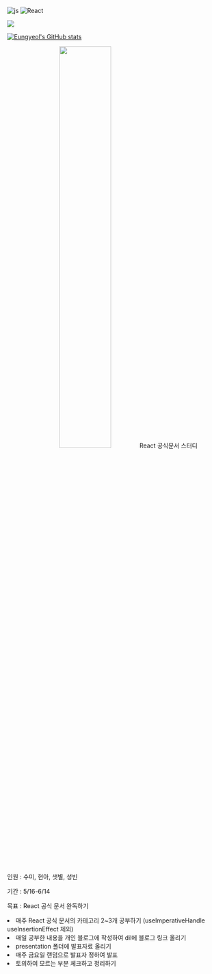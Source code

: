 ![js](https://img.shields.io/badge/JavaScript-F7DF1E?style=for-the-badge&logo=JavaScript&logoColor=white)
![React](https://img.shields.io/badge/React-20232A?style=for-the-badge&logo=react&logoColor=61DAFB)
<br>

<a href="https://hits.seeyoufarm.com"><img src="https://hits.seeyoufarm.com/api/count/incr/badge.svg?url=https%3A%2F%2Fgithub.com%2Fejaman&count_bg=%23000000&title_bg=%23000000&icon=github.svg&icon_color=%23FFFFFF&title=Github&edge_flat=true"/></a>

[![Eungyeol's GitHub stats](https://github-readme-stats.vercel.app/api?username=Eungyeol41&count_private=true&custom_title=Eungyeol's&nbsp;github&nbsp;&bg_color=30,7F7FD5,86A8E7,91eae4&title_color=fff&text_color=fff)](https://github.com/anuraghazra/github-readme-stats)


<div align='center'>
  <img width="49%" src="https://velog-readme-stats.vercel.app/api?name=zaman17&color=dark"> React 공식문서 스터디
</div>

인원 : 수미, 현아, 샛별, 성빈

기간 : 5/16-6/14

목표 : React 공식 문서 완독하기

<li>매주 React 공식 문서의 카테고리 2~3개 공부하기 (useImperativeHandle useInsertionEffect 제외)</li>
<li>매일 공부한 내용을 개인 블로그에 작성하여 dil에 블로그 링크 올리기</li>
<li>presentation 폴더에 발표자료 올리기</li>
<li>매주 금요일 랜덤으로 발표자 정하여 발표</li>
<li>토의하여 모르는 부분 체크하고 정리하기</li>



